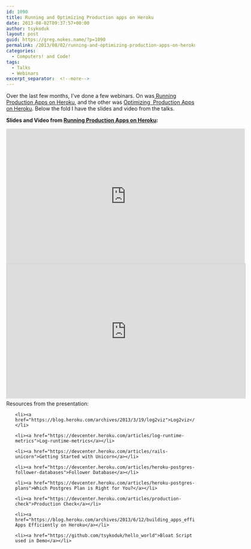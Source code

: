 ```yaml
---
id: 1090
title: Running and Optimizing Production apps on Heroku
date: 2013-08-02T09:37:57+00:00
author: tsykoduk
layout: post
guid: https://greg.nokes.name/?p=1090
permalink: /2013/08/02/running-and-optimizing-production-apps-on-heroku/
categories:
  - Computers! and Code!
tags:
  - Talks
  - Webinars
excerpt_separator:  <!--more-->  
---
```

Over the last few months, I've done a few webinars. On was<a href="https://blog.heroku.com/archives/2013/7/11/running-production-apps-on-heroku"> Running Production Apps on Heroku</a>, and the other was <a href="https://blog.heroku.com/archives/2013/8/1/video_and_slides_optimizing_production_apps_on_heroku">Optimizing  Production Apps on Heroku</a>. Below the fold I have the slides and video from the talks.

<!--more-->

<strong>Slides and Video from <a href="https://blog.heroku.com/archives/2013/7/11/running-production-apps-on-heroku">Running Production Apps on Heroku</a>:</strong>
<br />
<iframe src="https://player.vimeo.com/video/69263217" height="359" width="637" allowfullscreen="" frameborder="0" marginwidth="0" marginheight="0" scrolling="no">
</iframe>
<br />
<iframe style="border: 1px solid #CCC; border-width: 1px 1px 0; margin-bottom: 5px;" src="https://www.slideshare.net/slideshow/embed_code/23588612" height="359" width="637" allowfullscreen="" frameborder="0" marginwidth="0" marginheight="0" scrolling="no">
</iframe>
<br />
Resources from the presentation:

<ul>

	<li><a href="https://blog.heroku.com/archives/2013/3/19/log2viz">Log2viz</a></li>

	<li><a href="https://devcenter.heroku.com/articles/log-runtime-metrics">Log-runtime-metrics</a></li>

	<li><a href="https://devcenter.heroku.com/articles/rails-unicorn">Getting Started with Unicorn</a></li>

	<li><a href="https://devcenter.heroku.com/articles/heroku-postgres-follower-databases">Follower Database</a></li>

	<li><a href="https://devcenter.heroku.com/articles/heroku-postgres-plans">Which Postgres Plan is Right for You?</a></li>

	<li><a href="https://devcenter.heroku.com/articles/production-check">Production Check</a></li>

	<li><a href="https://blog.heroku.com/archives/2013/6/12/building_apps_efficiently_on_heroku">Building Apps Efficiently on Heroku</a></li>

	<li><a href="https://github.com/tsykoduk/hello_world">Bloat Script used in Demo</a></li>

</ul>